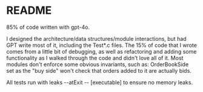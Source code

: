 # README

85% of code written with gpt-4o.

I designed the architecture/data structures/module interactions, but had GPT write most of it, including the Test*.c files. The 15% of code that I wrote comes from a little bit of debugging, as well as refactoring and adding some functionality as I walked through the code and didn't love all of it.
Most modules don't enforce some obvious invariants, such as: OrderBookSide set as the "buy side" won't check that orders added to it are actually bids.

All tests run with leaks --atExit -- [executable] to ensure no memory leaks.
